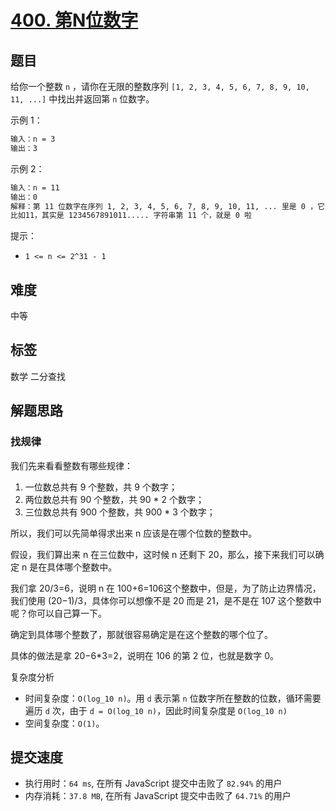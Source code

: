 # [400. 第N位数字](https://leetcode-cn.com/problems/nth-digit/)

## 题目

给你一个整数 `n` ，请你在无限的整数序列 `[1, 2, 3, 4, 5, 6, 7, 8, 9, 10, 11, ...]` 中找出并返回第 `n` 位数字。

示例 1：

```txt
输入：n = 3
输出：3
```

示例 2：

```txt
输入：n = 11
输出：0
解释：第 11 位数字在序列 1, 2, 3, 4, 5, 6, 7, 8, 9, 10, 11, ... 里是 0 ，它是 10 的一部分。
比如11，其实是 1234567891011..... 字符串第 11 个，就是 0 啦
```

提示：

- `1 <= n <= 2^31 - 1`

## 难度

中等

## 标签

数学 二分查找

## 解题思路

### 找规律

我们先来看看整数有哪些规律：

1. 一位数总共有 9 个整数，共 9 个数字；
2. 两位数总共有 90 个整数，共 90 \* 2 个数字；
3. 三位数总共有 900 个整数，共 900 \* 3 个数字；

所以，我们可以先简单得求出来 n 应该是在哪个位数的整数中。

假设，我们算出来 n 在三位数中，这时候 n 还剩下 20，那么，接下来我们可以确定 n 是在具体哪个整数中。

我们拿 20/3=6，说明 n 在 100+6=106​ 这个整数中，但是，为了防止边界情况，我们使用 (20−1)/3，具体你可以想像不是 20 而是 21，是不是在 107 这个整数中呢？你可以自己算一下。

确定到具体哪个整数了，那就很容易确定是在这个整数的哪个位了。

具体的做法是拿 20−6\*3=2，说明在 106 的第 2 位，也就是数字 0。

复杂度分析

- 时间复杂度：`O(log_10 n)`。用 `d` 表示第 `n` 位数字所在整数的位数，循环需要遍历 `d` 次，由于 `d = O(log_10 n)`，因此时间复杂度是 `O(log_10 n)`
- 空间复杂度：`O(1)`。

## 提交速度

- 执行用时：`64 ms`, 在所有 JavaScript 提交中击败了 `82.94%` 的用户
- 内存消耗：`37.8 MB`, 在所有 JavaScript 提交中击败了 `64.71%` 的用户
